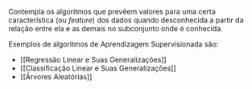Contempla os algoritmos que prevêem valores para uma certa característica (ou _feature_) dos dados quando desconhecida a partir da relação entre ela e as demais no subconjunto onde é conhecida.

Exemplos de algoritmos de Aprendizagem Supervisionada são:
- [[Regressão Linear e Suas Generalizações]]
- [[Classificação Linear e Suas Generalizações]]
- [[Árvores Aleatórias]]
